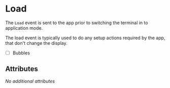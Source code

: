 # Load

The `Load` event is sent to the app prior to switching the terminal in to application mode.

The load event is typically used to do any setup actions required by the app, that don't change the display.

- [ ] Bubbles

## Attributes

_No additional attributes_
